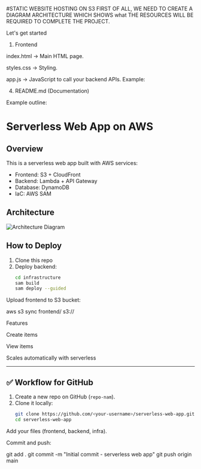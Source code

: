 #STATIC WEBSITE HOSTING ON S3
FIRST OF ALL, WE NEED TO CREATE A DIAGRAM ARCHITECTURE WHICH SHOWS what THE RESOURCES WILL BE REQUIRED TO COMPLETE THE PROJECT.

Let's get started

1. Frontend

index.html → Main HTML page.

styles.css → Styling.

app.js → JavaScript to call your backend APIs. Example:



4. README.md (Documentation)

Example outline:

# Serverless Web App on AWS

## Overview
This is a serverless web app built with AWS services:
- Frontend: S3 + CloudFront
- Backend: Lambda + API Gateway
- Database: DynamoDB
- IaC: AWS SAM

## Architecture
![Architecture Diagram](docs/architecture.png)

## How to Deploy
1. Clone this repo
2. Deploy backend:
   ```bash
   cd infrastructure
   sam build
   sam deploy --guided


Upload frontend to S3 bucket:

aws s3 sync frontend/ s3://<your-bucket-name>

Features

Create items

View items

Scales automatically with serverless


---

## ✅ Workflow for GitHub

1. Create a new repo on GitHub (`repo-nam`).  
2. Clone it locally:  
   ```bash
   git clone https://github.com/<your-username>/serverless-web-app.git
   cd serverless-web-app


Add your files (frontend, backend, infra).

Commit and push:

git add .
git commit -m "Initial commit - serverless web app"
git push origin main
